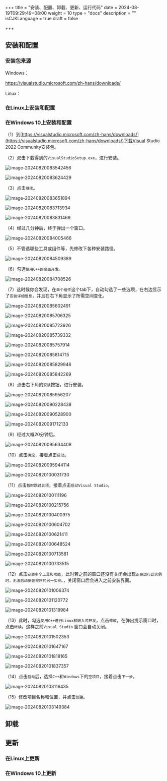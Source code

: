 +++
title = "安装、配置、卸载、更新、运行代码"
date = 2024-08-19T09:29:49+08:00
weight = 10
type = "docs"
description = ""
isCJKLanguage = true
draft = false

+++



## 安装和配置

### 安装包来源

Windows：

https://visualstudio.microsoft.com/zh-hans/downloads/

Linux：

### 在Linux上安装和配置

### 在Windows 10上安装和配置

（1）到[https://visualstudio.microsoft.com/zh-hans/downloads/](https://visualstudio.microsoft.com/zh-hans/downloads/)下载Visual Studio 2022 Community安装包。

（2）双击下载得到的`VisualStudioSetup.exe`，进行安装。

![image-20240820083542456](./installs_img/image-20240820083542456.png)

![image-20240820083624429](./installs_img/image-20240820083624429.png)

（3）点击`继续`。

![image-20240820083651894](./installs_img/image-20240820083651894.png)

![image-20240820083713934](./installs_img/image-20240820083713934.png)

![image-20240820083831469](./installs_img/image-20240820083831469.png)

（4）经过几分钟后，终于弹出一个窗口。

![image-20240820084005466](./installs_img/image-20240820084005466.png)

（5）不管选哪些工具或组件等，先修改下各种安装路径。

![image-20240820084509389](./installs_img/image-20240820084509389.png)

（6）勾选`使用C++的桌面开发`。

![image-20240820084708526](./installs_img/image-20240820084708526.png)

（7）这时候你会发现，在`单个组件`这个tab下，自动勾选了一些选项，在右边显示了`安装详细信息`，并且在右下角显示了所需空间变化。

![image-20240820085602491](./installs_img/image-20240820085602491.png)

![image-20240820085706325](./installs_img/image-20240820085706325.png)

![image-20240820085723926](./installs_img/image-20240820085723926.png)

![image-20240820085739332](./installs_img/image-20240820085739332.png)

![image-20240820085757914](./installs_img/image-20240820085757914.png)

![image-20240820085814715](./installs_img/image-20240820085814715.png)

![image-20240820085829946](./installs_img/image-20240820085829946.png)

![image-20240820085842269](./installs_img/image-20240820085842269.png)

（8）点击右下角的`安装`按钮，进行安装。

![image-20240820085956207](./installs_img/image-20240820085956207.png)

![image-20240820090228438](./installs_img/image-20240820090228438.png)

![image-20240820090528900](./installs_img/image-20240820090528900.png)

![image-20240820091712133](./installs_img/image-20240820091712133.png)

（9）经过大概20分钟后。

![image-20240820095634408](./installs_img/image-20240820095634408.png)

（10）点击`确定`，接着点击`启动`。

![image-20240820095944114](./installs_img/image-20240820095944114.png)

![image-20240820100031730](./installs_img/image-20240820100031730.png)

（11）点击`暂时跳过此项`，接着点击`启动Visual Studio`。

![image-20240820100111196](./installs_img/image-20240820100111196.png)

![image-20240820100215756](./installs_img/image-20240820100215756.png)

![image-20240820100400975](./installs_img/image-20240820100400975.png)

![image-20240820100604702](./installs_img/image-20240820100604702.png)

![image-20240820100621411](./installs_img/image-20240820100621411.png)

![image-20240820100648524](./installs_img/image-20240820100648524.png)

![image-20240820100713581](./installs_img/image-20240820100713581.png)

![image-20240820100733515](./installs_img/image-20240820100733515.png)

（12）点击`安装多个工具和功能`，此时若之前的窗口还没有关闭会出现`正在运行此实例时，无法启动安装程序的另一实例。`，关闭窗口后会进入之前安装界面。

![image-20240820101006374](./installs_img/image-20240820101006374.png)

![image-20240820101120772](./installs_img/image-20240820101120772.png)

![image-20240820101319984](./installs_img/image-20240820101319984.png)

（13）此时，勾选`使用C++进行Linux和嵌入式开发`，点击`修改`，在弹出提示窗口时，点击`继续`，这样之前`Visual Studio` 窗口会自动关闭。

![image-20240820101502353](./installs_img/image-20240820101502353.png)

![image-20240820101647167](./installs_img/image-20240820101647167.png)

![image-20240820101818165](./installs_img/image-20240820101818165.png)

![image-20240820101837357](./installs_img/image-20240820101837357.png)

（14）点击`启动`后，选择`C++`和`Windows`下的`空项目`，接着点击`下一步`。

![image-20240820103116435](./installs_img/image-20240820103116435.png)

（15）修改项目名称和位置，并点击`创建`。

![image-20240820103149384](./installs_img/image-20240820103149384.png)



## 卸载

## 更新

### 在Linux上更新

### 在Windows 10上更新


